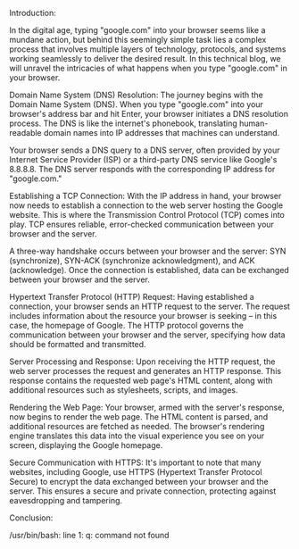 Introduction:

In the digital age, typing "google.com" into your browser seems like a mundane action, but behind this seemingly simple task lies a complex process that involves multiple layers of technology, protocols, and systems working seamlessly to deliver the desired result. In this technical blog, we will unravel the intricacies of what happens when you type "google.com" in your browser.

Domain Name System (DNS) Resolution:
The journey begins with the Domain Name System (DNS). When you type "google.com" into your browser's address bar and hit Enter, your browser initiates a DNS resolution process. The DNS is like the internet's phonebook, translating human-readable domain names into IP addresses that machines can understand.

Your browser sends a DNS query to a DNS server, often provided by your Internet Service Provider (ISP) or a third-party DNS service like Google's 8.8.8.8. The DNS server responds with the corresponding IP address for "google.com."

Establishing a TCP Connection:
With the IP address in hand, your browser now needs to establish a connection to the web server hosting the Google website. This is where the Transmission Control Protocol (TCP) comes into play. TCP ensures reliable, error-checked communication between your browser and the server.

A three-way handshake occurs between your browser and the server: SYN (synchronize), SYN-ACK (synchronize acknowledgment), and ACK (acknowledge). Once the connection is established, data can be exchanged between your browser and the server.

Hypertext Transfer Protocol (HTTP) Request:
Having established a connection, your browser sends an HTTP request to the server. The request includes information about the resource your browser is seeking – in this case, the homepage of Google. The HTTP protocol governs the communication between your browser and the server, specifying how data should be formatted and transmitted.

Server Processing and Response:
Upon receiving the HTTP request, the web server processes the request and generates an HTTP response. This response contains the requested web page's HTML content, along with additional resources such as stylesheets, scripts, and images.

Rendering the Web Page:
Your browser, armed with the server's response, now begins to render the web page. The HTML content is parsed, and additional resources are fetched as needed. The browser's rendering engine translates this data into the visual experience you see on your screen, displaying the Google homepage.

Secure Communication with HTTPS:
It's important to note that many websites, including Google, use HTTPS (Hypertext Transfer Protocol Secure) to encrypt the data exchanged between your browser and the server. This ensures a secure and private connection, protecting against eavesdropping and tampering.

Conclusion:

/usr/bin/bash: line 1: q: command not found
